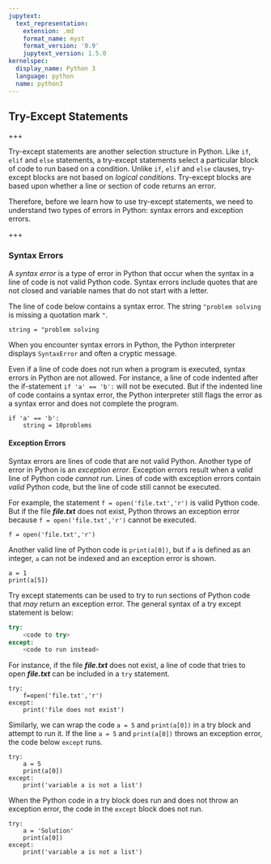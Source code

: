 ```yaml
---
jupytext:
  text_representation:
    extension: .md
    format_name: myst
    format_version: '0.9'
    jupytext_version: 1.5.0
kernelspec:
  display_name: Python 3
  language: python
  name: python3
---
```


## Try-Except Statements

+++

Try-except statements are another selection structure in Python. Like ```if```, ```elif``` and ```else``` statements, a try-except statements select a particular block of code to run based on a condition. Unlike ```if```, ```elif``` and ```else``` clauses, try-except blocks are not based on _logical conditions_. Try-except blocks are based upon whether a line or section of code returns an error. 

Therefore, before we learn how to use try-except statements, we need to understand two types of errors in Python: syntax errors and exception errors.

+++

### Syntax Errors

A _syntax error_ is a type of error in Python that occur when the syntax in a line of code is not valid Python code. Syntax errors include quotes that are not closed and variable names that do not start with a letter.

The line of code below contains a syntax error. The string ```"problem solving ``` is missing a quotation mark ```"```.

```{code-cell} ipython3
string = "problem solving
```

When you encounter syntax errors in Python, the Python interpreter displays ```SyntaxError``` and often a cryptic message.

Even if a line of code does not run when a program is executed, syntax errors in Python are not allowed. For instance, a line of code indented after the if-statement ```if 'a' == 'b':``` will not be executed. But if the indented line of code contains a syntax error, the Python interpreter still flags the error as a syntax error and does not complete the program.

```{code-cell} ipython3
if 'a' == 'b':
    string = 10problems
```

#### Exception Errors

Syntax errors are lines of code that are not valid Python. Another type of error in Python is an _exception error_. Exception errors result when a _valid_ line of Python code _cannot run_.  Lines of code with exception errors contain _valid_ Python code, but the line of code still cannot be executed. 

For example, the statement ```f = open('file.txt','r')``` is valid Python code. But if the file **_file.txt_** does not exist, Python throws an exception error because  ```f = open('file.txt','r')``` cannot be executed.

```{code-cell} ipython3
f = open('file.txt','r')
```

Another valid line of Python code is ```print(a[0])```, but if ```a``` is defined as an integer, ```a``` can not be indexed and an exception error is shown.

```{code-cell} ipython3
a = 1
print(a[5])
```

Try except statements can be used to try to run sections of Python code that _may_ return an exception error. The general syntax of a try except statement is below:

```python
try:
    <code to try>
except:
    <code to run instead>
```

For instance, if the file **_file.txt_** does not exist, a line of code that tries to open **_file.txt_** can be included in a ```try``` statement.

```{code-cell} ipython3
try:
    f=open('file.txt','r')
except:
    print('file does not exist')
```

Similarly, we can wrap the code ```a = 5``` and ```print(a[0])``` in a try block and attempt to run it. If the line ```a = 5``` and ```print(a[0])``` throws an exception error, the code below ```except``` runs.

```{code-cell} ipython3
try:
    a = 5
    print(a[0])
except:
    print('variable a is not a list')
```

When the Python code in a try block does run and does not throw an exception error, the code in the ```except``` block does not run.

```{code-cell} ipython3
try:
    a = 'Solution'
    print(a[0])
except:
    print('variable a is not a list')
```

```{code-cell} ipython3

```
